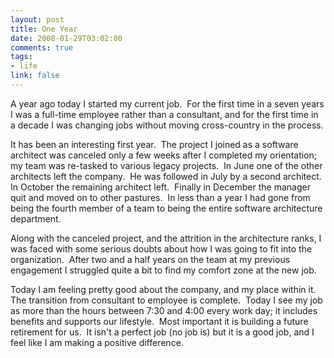 ```yaml
--- 
layout: post
title: One Year
date: 2008-01-29T03:02:00
comments: true
tags:
- life
link: false
---
```

A year ago today I started my current job.  For the first time in a seven years I was a full-time employee rather than a consultant, and for the first time in a decade I was changing jobs without moving cross-country in the process.

It has been an interesting first year.  The project I joined as a software architect was canceled only a few weeks after I completed my orientation; my team was re-tasked to various legacy projects.  In June one of the other architects left the company.  He was followed in July by a second architect.  In October the remaining architect left.  Finally in December the manager quit and moved on to other pastures.  In less than a year I had gone from being the fourth member of a team to being the entire software architecture department.

Along with the canceled project, and the attrition in the architecture ranks, I was faced with some serious doubts about how I was going to fit into the organization.  After two and a half years on the team at my previous engagement I struggled quite a bit to find my comfort zone at the new job.

Today I am feeling pretty good about the company, and my place within it.  The transition from consultant to employee is complete.  Today I see my job as more than the hours between 7:30 and 4:00 every work day; it includes benefits and supports our lifestyle.  Most important it is building a future retirement for us.  It isn't a perfect job (no job is) but it is a good job, and I feel like I am making a positive difference.
